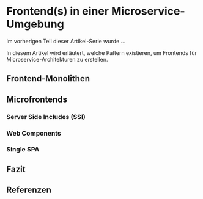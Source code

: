 # Frontend(s) in einer Microservice-Umgebung

Im vorherigen Teil dieser Artikel-Serie wurde ...

In diesem Artikel wird erläutert, welche Pattern existieren, um Frontends für Microservice-Architekturen zu erstellen.

## Frontend-Monolithen

## Microfrontends

### Server Side Includes (SSI)

### Web Components

### Single SPA

## Fazit

## Referenzen

[newman]: https://samnewman.io/patterns/architectural/bff/
[jackson]: https://martinfowler.com/articles/micro-frontends.html
[otto]: https://www.otto.de/jobs/technology/techblog/artikel/frontends-with-microservices.php
